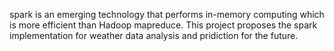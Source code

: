 spark is an emerging technology that performs in-memory computing which is more efficient than Hadoop mapreduce. This project proposes the spark implementation for weather data analysis
and pridiction for the future.

